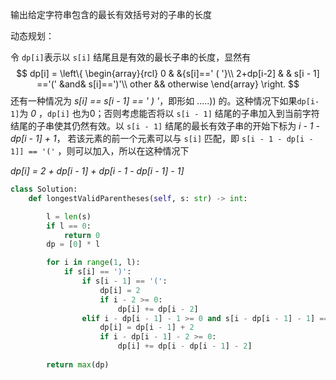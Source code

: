 输出给定字符串包含的最长有效括号对的子串的长度



动态规划：

令 `dp[i]`表示以 `s[i]` 结尾且是有效的最长子串的长度，显然有
$$
dp[i] = \left\{
\begin{array}{rcl}
0 & &{s[i]==' ( '}\\
2+dp[i-2] & & s[i - 1] =='(' &and& s[i]==')'\\
other && otherwise
\end{array}
\right.
$$
还有一种情况为 *s[i] == s[i - 1] == ' ) '*，即形如 .....)) 的。这种情况下如果`dp[i- 1]`为 *0* ，`dp[i]` 也为0；否则考虑能否将以 `s[i - 1]` 结尾的子串加入到当前字符结尾的子串使其仍然有效。以 `s[i - 1]` 结尾的最长有效子串的开始下标为 *i - 1 - dp[i - 1] + 1*， 若该元素的前一个元素可以与 `s[i]` 匹配，即 `s[i - 1 - dp[i - 1]] == '('` ，则可以加入，所以在这种情况下

*dp[i] = 2 + dp[i - 1] + dp[i - 1 - dp[i - 1] - 1]*

```python
class Solution:
    def longestValidParentheses(self, s: str) -> int:

        l = len(s)
        if l == 0:
            return 0
        dp = [0] * l

        for i in range(1, l):
            if s[i] == ')':
                if s[i - 1] == '(':
                    dp[i] = 2
                    if i - 2 >= 0:
                        dp[i] += dp[i - 2]
                elif i - dp[i - 1] - 1 >= 0 and s[i - dp[i - 1] - 1] == '(' :
                    dp[i] = dp[i - 1] + 2 
                    if i - dp[i - 1] - 2 >= 0:
                        dp[i] += dp[i - dp[i - 1] - 2]
                        
        return max(dp)
```





